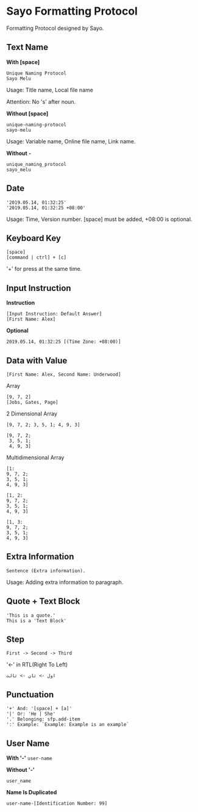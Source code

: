# Sayo Formatting Protocol

Formatting Protocol designed by Sayo.

## Text Name

**With [space]**

```
Unique Naming Protocol
Sayo Melu
```

Usage: Title name, Local file name

Attention: No 's' after noun.

**Without [space]**

```
unique-naming-protocol
sayo-melu
```

Usage: Variable name, Online file name, Link name.

**Without `-`**

```
unique_naming_protocol
sayo_melu
```


## Date

```
'2019.05.14, 01:32:25'
'2019.05.14, 01:32:25 +08:00'
```

Usage: Time, Version number.
[space] must be added, +08:00 is optional.

## Keyboard Key

```
[space]
[command | ctrl] + [c]
```

'+' for press at the same time.

## Input Instruction

**Instruction**

```
[Input Instruction: Default Answer]
[First Name: Alex]
```

**Optional**

```
2019.05.14, 01:32:25 [(Time Zone: +08:00)]
```

## Data with Value

```
[First Name: Alex, Second Name: Underwood]
```

Array

```
[9, 7, 2]
[Jobs, Gates, Page]
```

2 Dimensional Array

```
[9, 7, 2; 3, 5, 1; 4, 9, 3]

[9, 7, 2;
 3, 5, 1;
 4, 9, 3]
```

Multidimensional Array

```
[1:
9, 7, 2;
3, 5, 1;
4, 9, 3]

[1, 2:
9, 7, 2;
3, 5, 1;
4, 9, 3]
    
[1, 3:
9, 7, 2;
3, 5, 1;
4, 9, 3]
```

## Extra Information

```
Sentence (Extra information).
```

Usage: Adding extra information to paragraph.

## Quote + Text Block

```
'This is a quote.'
This is a 'Text Block'
```

## Step

`First -> Second -> Third`

'<-' in RTL(Right To Left)

```
اول -> ثان -> ثالث
```

## Punctuation

```
'+' And: '[space] + [a]'
'|' Or: 'He | She'
'.' Belonging: sfp.add-item
':' Example: `Example: Example is an example`
```

## User Name

**With '-'**
`user-name`

**Without '-'**

`user_name`

**Name Is Duplicated**

`user-name-[Identification Number: 99]`